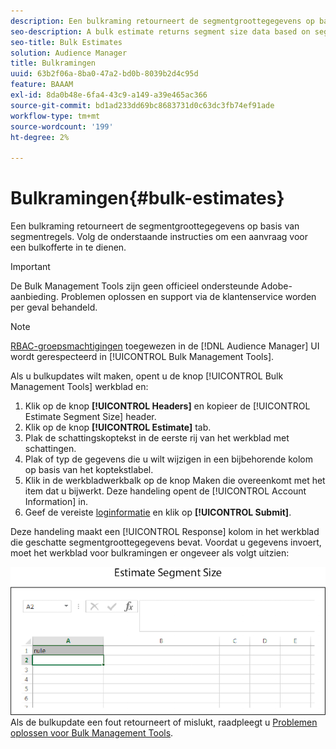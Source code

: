 ```yaml
---
description: Een bulkraming retourneert de segmentgroottegegevens op basis van segmentregels. Volg de onderstaande instructies om een aanvraag voor een bulkofferte in te dienen.
seo-description: A bulk estimate returns segment size data based on segment rules. Follow these instructions to make a bulk estimate request.
seo-title: Bulk Estimates
solution: Audience Manager
title: Bulkramingen
uuid: 63b2f06a-8ba0-47a2-bd0b-8039b2d4c95d
feature: BAAAM
exl-id: 8da0b48e-6fa4-43c9-a149-a39e465ac366
source-git-commit: bd1ad233dd69bc8683731d0c63dc3fb74ef91ade
workflow-type: tm+mt
source-wordcount: '199'
ht-degree: 2%

---
```


# Bulkramingen{#bulk-estimates}

Een bulkraming retourneert de segmentgroottegegevens op basis van segmentregels. Volg de onderstaande instructies om een aanvraag voor een bulkofferte in te dienen.

>[!IMPORTANT]
>
>De Bulk Management Tools zijn geen officieel ondersteunde Adobe-aanbieding. Problemen oplossen en support via de klantenservice worden per geval behandeld.

<!-- 

t_bulk_estimates.xml

 -->

>[!NOTE]
>
>[RBAC-groepsmachtigingen](../../features/administration/administration-overview.md) toegewezen in de [!DNL Audience Manager] UI wordt gerespecteerd in [!UICONTROL Bulk Management Tools].

Als u bulkupdates wilt maken, opent u de knop [!UICONTROL Bulk Management Tools] werkblad en:

1. Klik op de knop **[!UICONTROL Headers]** en kopieer de [!UICONTROL Estimate Segment Size] header.
2. Klik op de knop **[!UICONTROL Estimate]** tab.
3. Plak de schattingskoptekst in de eerste rij van het werkblad met schattingen.
4. Plak of typ de gegevens die u wilt wijzigen in een bijbehorende kolom op basis van het koptekstlabel.
5. Klik in de werkbladwerkbalk op de knop Maken die overeenkomt met het item dat u bijwerkt.
Deze handeling opent de [!UICONTROL Account Information] in.
6. Geef de vereiste [loginformatie](../../reference/bulk-management-tools/bulk-management-intro.md#auth-reqs) en klik op **[!UICONTROL Submit]**.

Deze handeling maakt een [!UICONTROL Response] kolom in het werkblad die geschatte segmentgroottegegevens bevat. Voordat u gegevens invoert, moet het werkblad voor bulkramingen er ongeveer als volgt uitzien:

![](assets/estimate.png)
Als de bulkupdate een fout retourneert of mislukt, raadpleegt u [Problemen oplossen voor Bulk Management Tools](../../reference/bulk-management-tools/bulk-troubleshooting.md).
